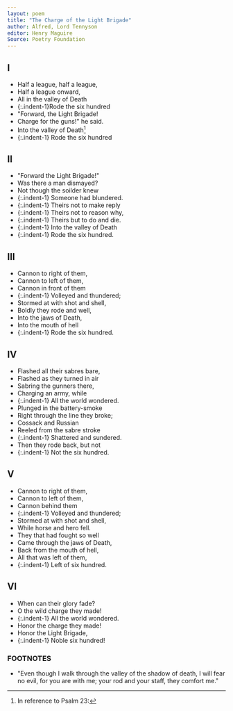```yaml
---
layout: poem
title: "The Charge of the Light Brigade"
author: Alfred, Lord Tennyson
editor: Henry Maguire
Source: Poetry Foundation
---
```

## I
- Half a league, half a league,
- Half a league onward,
- All in the valley of Death
- {:.indent-1}Rode the six hundred
- "Forward, the Light Brigade!
- Charge for the guns!" he said.
- Into the valley of Death[^fn1]
- {:.indent-1} Rode the six hundred
## II
- "Forward the Light Brigade!"
- Was there a man dismayed?
- Not though the soilder knew
- {:.indent-1} Someone had blundered.
- {:.indent-1} Theirs not to make reply
- {:.indent-1} Theirs not to reason why,
- {:.indent-1} Theirs but to do and die.
- {:.indent-1} Into the valley of Death
- {:.indent-1} Rode the six hundred.
## III
- Cannon to right of them,
- Cannon to left of them,
- Cannon in front of them
- {:.indent-1} Volleyed and thundered;
- Stormed at with shot and shell,
- Boldly they rode and well,
- Into the jaws of Death,
- Into the mouth of hell
- {:.indent-1} Rode the six hundred.
## IV
- Flashed all their sabres bare,
- Flashed as they turned in air
- Sabring the gunners there,
- Charging an army, while
- {:.indent-1}   All the world wondered.
- Plunged in the battery-smoke
- Right through the line they broke;
- Cossack and Russian
- Reeled from the sabre stroke
- {:.indent-1}   Shattered and sundered.
- Then they rode back, but not
- {:.indent-1} Not the six hundred. 
## V
- Cannon to right of them,
- Cannon to left of them,
- Cannon behind them
- {:.indent-1}   Volleyed and thundered;
- Stormed at with shot and shell,
- While horse and hero fell.
- They that had fought so well
- Came through the jaws of Death,
- Back from the mouth of hell,
- All that was left of them,
- {:.indent-1} Left of six hundred.
## VI
- When can their glory fade?
- O the wild charge they made!
- {:.indent-1} All the world wondered.
- Honor the charge they made!
- Honor the Light Brigade,
- {:.indent-1} Noble six hundred!


### FOOTNOTES
[^fn1]:

	In reference to Psalm 23:
-	"Even though I walk through the valley of the shadow of death, I will fear no evil, for you are with me; your rod and your staff, they comfort me."
